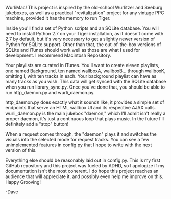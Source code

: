 WurliMac!
This project is inspired by the old-school Wurlitzer and Seeburg jukeboxes, as well as a practical "revitalization" project for any vintage PPC machine, provided it has the memory to run Tiger.

Inside you'll find a set of Python scripts and an SQLite database. You will need to install Python 2.7 on your Tiger installation, as it doesn't come with 2.7 by default, but it's very necessary to get a slightly newer version of Python for SQLite support. Other than that, the out-of-the-box versions of SQLite and iTunes should work well as those are what I used for development.
I recommend Macintosh Repository.

Your playlists are curated in iTunes. You'll want to create eleven playlists, one named Background, ten named wallboxA, wallboxB... through wallboxK, omitting I, with ten tracks in each. Your background playlist can have as many tracks as you wish. This data will get synced with the SQLite database when you run library_sync.py. Once you've done that, you should be able to run http_daemon.py and wurli_daemon.py.

http_daemon.py does exactly what it sounds like, it provides a simple set of endpoints that serve an HTML wallbox UI and its respective AJAX calls.
wurli_daemon.py is the main jukebox "daemon," which I'll admit isn't really a proper daemon, it's just a continuous loop that plays music. In the future I'll definitely add a "stop" button!

When a request comes through, the "daemon" plays it and switches the visuals into the selected mode for request tracks. You can see a few unimplemented features in config.py that I hope to write with the next version of this.

Everything else should be reasonably laid out in config.py. This is my first GitHub repository and this project was fueled by ADHD, so I apologize if my documentation isn't the most coherent. I do hope this project reaches an audience that will appreciate it, and possibly even help me improve on this.
Happy Grooving!

-Dave
